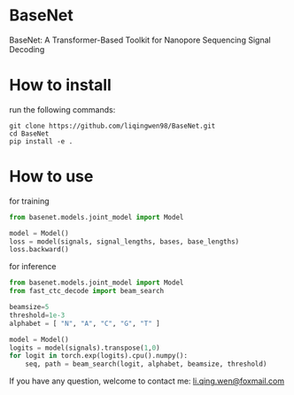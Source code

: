 # BaseNet
BaseNet: A Transformer-Based Toolkit for Nanopore Sequencing Signal Decoding

# How to install
run the following commands:  
```
git clone https://github.com/liqingwen98/BaseNet.git
cd BaseNet
pip install -e .
```

# How to use
for training
```python
from basenet.models.joint_model import Model

model = Model()
loss = model(signals, signal_lengths, bases, base_lengths)
loss.backward()
```

for inference
```python
from basenet.models.joint_model import Model
from fast_ctc_decode import beam_search

beamsize=5
threshold=1e-3
alphabet = [ "N", "A", "C", "G", "T" ]

model = Model()
logits = model(signals).transpose(1,0)
for logit in torch.exp(logits).cpu().numpy():
    seq, path = beam_search(logit, alphabet, beamsize, threshold)
```

If you have any question, welcome to contact me: li.qing.wen@foxmail.com
